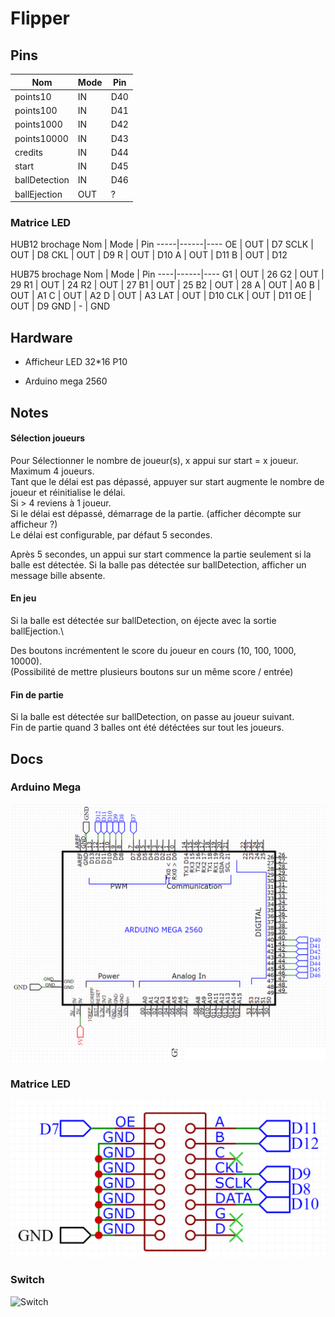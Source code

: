 # Flipper

## Pins

Nom           | Mode | Pin
--------------|------|----
points10      | IN   | D40
points100     | IN   | D41
points1000    | IN   | D42
points10000   | IN   | D43
credits       | IN   | D44
start         | IN   | D45
ballDetection | IN   | D46
ballEjection  | OUT  | ?

### Matrice LED

HUB12 brochage
Nom  | Mode | Pin
-----|------|----
OE   | OUT  | D7
SCLK | OUT  | D8
CKL  | OUT  | D9
R    | OUT  | D10
A    | OUT  | D11
B    | OUT  | D12


HUB75 brochage
Nom | Mode | Pin
----|------|----
G1  | OUT  | 26
G2  | OUT  | 29
R1  | OUT  | 24
R2  | OUT  | 27
B1  | OUT  | 25
B2  | OUT  | 28
A   | OUT  | A0
B   | OUT  | A1
C   | OUT  | A2
D   | OUT  | A3
LAT | OUT  | D10
CLK | OUT  | D11
OE  | OUT  | D9
GND | -    | GND

## Hardware

- Afficheur LED 32*16 P10
<!-- [https://circuitdigest.com/microcontroller-projects/digital-notice-board-using-p10-led-matrix-display-and-arduino] -->
<!-- matrice pins standard : [https://www.hackster.io/Maddy/using-the-dfrobot-rgb-led-matrix-921141] -->
- Arduino mega 2560

## Notes

#### Sélection joueurs
Pour Sélectionner le nombre de joueur(s), x appui sur start = x joueur. Maximum 4 joueurs.\
Tant que le délai est pas dépassé, appuyer sur start augmente le nombre de joueur et réinitialise le délai.\
Si > 4 reviens à 1 joueur.\
Si le délai est dépassé, démarrage de la partie. (afficher décompte sur afficheur ?)\
Le délai est configurable, par défaut 5 secondes.

Après 5 secondes, un appui sur start commence la partie seulement si la balle est détectée.
Si la balle pas détectée sur ballDetection, afficher un message bille absente.

#### En jeu
Si la balle est détectée sur ballDetection, on éjecte avec la sortie ballEjection.\

Des boutons incrémentent le score du joueur en cours (10, 100, 1000, 10000).\
(Possibilité de mettre plusieurs boutons sur un même score / entrée)

#### Fin de partie
Si la balle est détectée sur ballDetection, on passe au joueur suivant.\
Fin de partie quand 3 balles ont été détéctées sur tout les joueurs.

## Docs
### Arduino Mega
![Switch](https://github.com/Erinell/Flipper/blob/master/docs/img/Schematic_ArduinoMega_2022-11-05.png?raw=true)

### Matrice LED
![Matrice LED](https://github.com/Erinell/Flipper/blob/master/docs/img/Schematic_Matrix_2022-11-05.png?raw=true)

### Switch
![Switch](https://github.com/Erinell/Flipper/blob/master/docs/img/Schematic_Switch_2022-11-05.png?raw=true)

